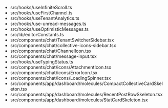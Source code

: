 - src/hooks/useInfiniteScroll.ts
- src/hooks/useFirstChannel.ts
- src/hooks/useTenantAnalytics.ts
- src/hooks/use-unread-messages.ts
- src/hooks/useOptimisticMessages.ts
- src/lib/editorConstants.ts
- src/components/chat/TenantSwitcherSidebar.tsx
- src/components/chat/collective-icons-sidebar.tsx
- src/components/chat/ChannelIcon.tsx
- src/components/chat/message-input.tsx
- src/hooks/useTypingStatus.ts
- src/components/chat/icons/AttachmentIcon.tsx
- src/components/chat/icons/ErrorIcon.tsx
- src/components/chat/icons/LoadingSpinner.tsx
- src/components/app/dashboard/molecules/CompactCollectiveCardSkeleton.tsx
- src/components/app/dashboard/molecules/RecentPostRowSkeleton.tsx
- src/components/app/dashboard/molecules/StatCardSkeleton.tsx